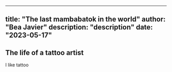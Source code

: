
---
title: "The last mambabatok in the world"
author: "Bea Javier"
description: "description"
date: "2023-05-17"
---

## The life of a tattoo artist

I like tattoo

